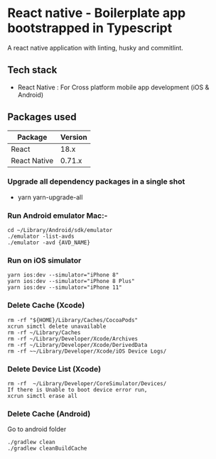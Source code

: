 # React native - Boilerplate app bootstrapped in Typescript

A react native application with linting, husky and commitlint.

## Tech stack

-   React Native : For Cross platform mobile app development (iOS & Android)

## Packages used

| Package      | Version |
| ------------ | ------- |
| React        | 18.x    |
| React Native | 0.71.x  |

### Upgrade all dependency packages in a single shot

-   yarn yarn-upgrade-all

### Run Android emulator Mac:-

```
cd ~/Library/Android/sdk/emulator
./emulator -list-avds
./emulator -avd {AVD_NAME}
```

### Run on iOS simulator

```
yarn ios:dev --simulator="iPhone 8"
yarn ios:dev --simulator="iPhone 8 Plus"
yarn ios:dev --simulator="iPhone 11"
```

### Delete Cache (Xcode)

```
rm -rf "${HOME}/Library/Caches/CocoaPods"
xcrun simctl delete unavailable
rm -rf ~/Library/Caches
rm -rf ~/Library/Developer/Xcode/Archives
rm -rf ~/Library/Developer/Xcode/DerivedData
rm -rf ~~/Library/Developer/Xcode/iOS Device Logs/
```

### Delete Device List (Xcode)

```
rm -rf  ~/Library/Developer/CoreSimulator/Devices/
If there is Unable to boot device error run,
xcrun simctl erase all
```

### Delete Cache (Android)

Go to android folder

```
./gradlew clean
./gradlew cleanBuildCache
```
